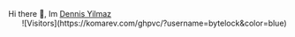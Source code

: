 <div style="text-align: left"> 
  Hi there 👋, Im <a href="https://github.com/ByteLock">Dennis Yilmaz</a>
</div>

<div style="text-align: right">
  ![Visitors](https://komarev.com/ghpvc/?username=bytelock&color=blue)
</div>
                    
